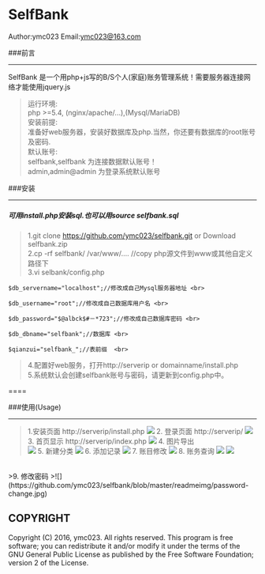 SelfBank 
====
Author:ymc023 Email:ymc023@163.com

###前言
____
SelfBank 是一个用php+js写的B/S个人(家庭)账务管理系统！需要服务器连接网络才能使用jquery.js <br>
>运行环境:<br>
>php >=5.4, (nginx/apache/...),(Mysql/MariaDB)<br>
安装前提:<br>
>准备好web服务器，安装好数据库及php.当然，你还要有数据库的root账号及密码.<br>
默认账号:<br>
>selfbank,selfbank 为连接数据默认账号！<br>
>admin,admin@admin 为登录系统默认账号 <br>

###安装
____
##### 可用install.php安装sql.也可以用source selfbank.sql
>1.git clone https://github.com/ymc023/selfbank.git or Download selfbank.zip <br>
>2.cp -rf selfbank/ /var/www/....  //copy php源文件到www或其他自定义路径下 <br>
>3.vi selbank/config.php <br>
```
$db_servername="localhost";//修改成自己Mysql服务器地址 <br> 
```
```
$db_username="root";//修改成自己数据库用户名 <br>
```
```
$db_password="$@albck$#－*723";//修改成自己数据库密码 <br>  
```
```
$db_dbname="selfbank";//数据库 <br>
```
```
$qianzui="selfbank_";//表前缀  <br>
```
>4.配置好web服务，打开http://serverip or domainname/install.php <br>
>5.系统默认会创建selfbank账号与密码，请更新到config.php中。<br>

====

###使用(Usage)
____
>1.安装页面  http://serverip/install.php
>![](https://github.com/ymc023/selfbank/blob/master/readmeimg/install.jpg) 
>2. 登录页面  http://serverip/
>![](https://github.com/ymc023/selfbank/blob/master/readmeimg/login.jpg)
>3. 首页显示  http://serverip/index.php
>![](https://github.com/ymc023/selfbank/blob/master/readmeimg/index-chart.jpg)
>4. 图片导出  
>![](https://github.com/ymc023/selfbank/blob/master/readmeimg/chart-download.jpg)
>5. 新建分类
>![](https://github.com/ymc023/selfbank/blob/master/readmeimg/new-class.jpg)
>6. 添加记录
>![](https://github.com/ymc023/selfbank/blob/master/readmeimg/add.jpg)
>7. 账目修改
>![](https://github.com/ymc023/selfbank/blob/master/readmeimg/change.jpg)
>8. 账务查询
>![](https://github.com/ymc023/selfbank/blob/master/readmeimg/search.jpg)
>![](https://github.com/ymc023/selfbank/blob/master/readmeimg/search-2.jpg)
<br>
>9. 修改密码
>![](https://github.com/ymc023/selfbank/blob/master/readmeimg/password-change.jpg)

COPYRIGHT
------
Copyright (C) 2016, ymc023. All rights reserved.
This program is free software; you can redistribute it and/or modify it under the terms of the GNU General Public License as published by the Free Software Foundation; version 2 of the License.

